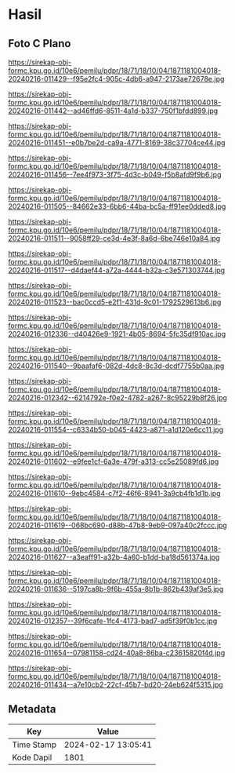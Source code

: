 # Hasil

## Foto C Plano

https://sirekap-obj-formc.kpu.go.id/10e6/pemilu/pdpr/18/71/18/10/04/1871181004018-20240216-011429--f95e2fc4-905c-4db6-a947-2173ae72678e.jpg

https://sirekap-obj-formc.kpu.go.id/10e6/pemilu/pdpr/18/71/18/10/04/1871181004018-20240216-011442--ad46ffd6-8511-4a1d-b337-750f1bfdd899.jpg

https://sirekap-obj-formc.kpu.go.id/10e6/pemilu/pdpr/18/71/18/10/04/1871181004018-20240216-011451--e0b7be2d-ca9a-4771-8169-38c37704ce44.jpg

https://sirekap-obj-formc.kpu.go.id/10e6/pemilu/pdpr/18/71/18/10/04/1871181004018-20240216-011456--7ee4f973-3f75-4d3c-b049-f5b8afd9f9b6.jpg

https://sirekap-obj-formc.kpu.go.id/10e6/pemilu/pdpr/18/71/18/10/04/1871181004018-20240216-011505--84662e33-6bb6-44ba-bc5a-ff91ee0dded8.jpg

https://sirekap-obj-formc.kpu.go.id/10e6/pemilu/pdpr/18/71/18/10/04/1871181004018-20240216-011511--9058ff29-ce3d-4e3f-8a6d-6be746e10a84.jpg

https://sirekap-obj-formc.kpu.go.id/10e6/pemilu/pdpr/18/71/18/10/04/1871181004018-20240216-011517--d4daef44-a72a-4444-b32a-c3e571303744.jpg

https://sirekap-obj-formc.kpu.go.id/10e6/pemilu/pdpr/18/71/18/10/04/1871181004018-20240216-011523--bac0ccd5-e2f1-431d-9c01-1792529613b6.jpg

https://sirekap-obj-formc.kpu.go.id/10e6/pemilu/pdpr/18/71/18/10/04/1871181004018-20240216-012336--d40426e9-1921-4b05-8694-5fc35df910ac.jpg

https://sirekap-obj-formc.kpu.go.id/10e6/pemilu/pdpr/18/71/18/10/04/1871181004018-20240216-011540--9baafaf6-082d-4dc8-8c3d-dcdf7755b0aa.jpg

https://sirekap-obj-formc.kpu.go.id/10e6/pemilu/pdpr/18/71/18/10/04/1871181004018-20240216-012342--6214792e-f0e2-4782-a267-8c95229b8f26.jpg

https://sirekap-obj-formc.kpu.go.id/10e6/pemilu/pdpr/18/71/18/10/04/1871181004018-20240216-011554--c6334b50-b045-4423-a871-a1d120e6cc11.jpg

https://sirekap-obj-formc.kpu.go.id/10e6/pemilu/pdpr/18/71/18/10/04/1871181004018-20240216-011602--e9fee1cf-6a3e-479f-a313-cc5e25089fd6.jpg

https://sirekap-obj-formc.kpu.go.id/10e6/pemilu/pdpr/18/71/18/10/04/1871181004018-20240216-011610--9ebc4584-c7f2-46f6-8941-3a9cb4fb1d1b.jpg

https://sirekap-obj-formc.kpu.go.id/10e6/pemilu/pdpr/18/71/18/10/04/1871181004018-20240216-011619--068bc690-d88b-47b8-9eb9-097a40c2fccc.jpg

https://sirekap-obj-formc.kpu.go.id/10e6/pemilu/pdpr/18/71/18/10/04/1871181004018-20240216-011627--a3eaff91-a32b-4a60-b1dd-ba18d561374a.jpg

https://sirekap-obj-formc.kpu.go.id/10e6/pemilu/pdpr/18/71/18/10/04/1871181004018-20240216-011636--5197ca8b-9f6b-455a-8b1b-862b439af3e5.jpg

https://sirekap-obj-formc.kpu.go.id/10e6/pemilu/pdpr/18/71/18/10/04/1871181004018-20240216-012357--39f6cafe-1fc4-4173-bad7-ad5f39f0b1cc.jpg

https://sirekap-obj-formc.kpu.go.id/10e6/pemilu/pdpr/18/71/18/10/04/1871181004018-20240216-011654--07981158-cd24-40a8-86ba-c23615820f4d.jpg

https://sirekap-obj-formc.kpu.go.id/10e6/pemilu/pdpr/18/71/18/10/04/1871181004018-20240216-011434--a7e10cb2-22cf-45b7-bd20-24eb624f5315.jpg


## Metadata

| Key        | Value               |
| ---------- | ------------------- |
| Time Stamp | 2024-02-17 13:05:41 |
| Kode Dapil | 1801                |



